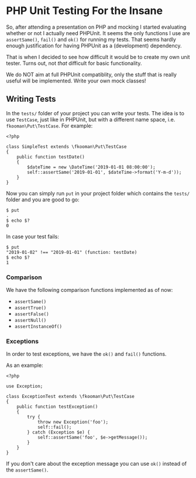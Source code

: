# PHP Unit Testing For the Insane

So, after attending a presentation on PHP and mocking I started evaluating
whether or not I actually need PHPUnit. It seems the only functions I use are
`assertSame()`, `fail()` and `ok()` for running my tests. That seems hardly 
enough justification for having PHPUnit as a (development) dependency.

That is when I decided to see how difficult it would be to create my own unit 
tester. Turns out, not *that* difficult for basic functionality.

We do NOT aim at full PHPUnit compatiblity, only the stuff that is really 
useful will be implemented. Write your own mock classes!

## Writing Tests

In the `tests/` folder of your project you can write your tests. The idea is 
to use `TestCase`, just like in PHPUnit, but with a different name space, i.e. 
`fkooman\Put\TestCase`. For example:

    <?php

    class SimpleTest extends \fkooman\Put\TestCase
    {
        public function testDate()
        {
            $dateTime = new \DateTime('2019-01-01 08:00:00');
            self::assertSame('2019-01-01', $dateTime->format('Y-m-d'));
        }
    }

Now you can simply run `put` in your project folder which contains the `tests/` 
folder and you are good to go:
	
	$ put
	.
	$ echo $?
	0

In case your test fails:

	$ put
	"2019-01-02" !== "2019-01-01" (function: testDate)
	$ echo $?
	1
	
### Comparison

We have the following comparison functions implemented as of now:

* `assertSame()`
* `assertTrue()`
* `assertFalse()`
* `assertNull()`
* `assertInstanceOf()`

### Exceptions

In order to test exceptions, we have the `ok()` and `fail()` functions.

As an example:

    <?php

    use Exception;

    class ExceptionTest extends \fkooman\Put\TestCase
    {
        public function testException()
        {
            try {
                throw new Exception('foo');
                self::fail();
            } catch (Exception $e) {
                self::assertSame('foo', $e->getMessage());
            }
        }
    }

If you don't care about the exception message you can use `ok()` instead of the
`assertSame()`.
